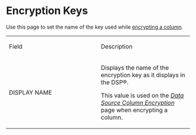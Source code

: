 # Encryption Keys

<div class="use">

Use this page to set the name of the key used while [encrypting a
column](../../WebApp_Dev/Encrypt_a_Column.htm).

</div>

<table>
<colgroup>
<col style="width: 50%" />
<col style="width: 50%" />
</colgroup>
<tbody>
<tr class="odd">
<td><p>Field</p></td>
<td><p>Description</p></td>
</tr>
<tr class="even">
<td><p>DISPLAY NAME</p></td>
<td><p>Displays the name of the encryption key as it displays in the DSP®.</p>
<p>This value is used on the <em><a href="Data_Source_Column_Encryption.htm">Data Source Column Encryption</a></em> page when encrypting a column.</p></td>
</tr>
</tbody>
</table>
